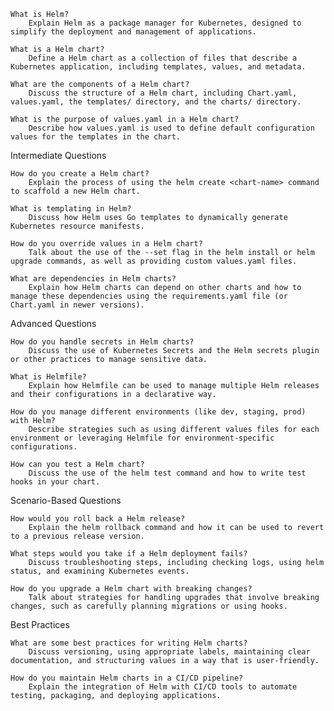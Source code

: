     What is Helm?
        Explain Helm as a package manager for Kubernetes, designed to simplify the deployment and management of applications.

    What is a Helm chart?
        Define a Helm chart as a collection of files that describe a Kubernetes application, including templates, values, and metadata.

    What are the components of a Helm chart?
        Discuss the structure of a Helm chart, including Chart.yaml, values.yaml, the templates/ directory, and the charts/ directory.

    What is the purpose of values.yaml in a Helm chart?
        Describe how values.yaml is used to define default configuration values for the templates in the chart.

Intermediate Questions

    How do you create a Helm chart?
        Explain the process of using the helm create <chart-name> command to scaffold a new Helm chart.

    What is templating in Helm?
        Discuss how Helm uses Go templates to dynamically generate Kubernetes resource manifests.

    How do you override values in a Helm chart?
        Talk about the use of the --set flag in the helm install or helm upgrade commands, as well as providing custom values.yaml files.

    What are dependencies in Helm charts?
        Explain how Helm charts can depend on other charts and how to manage these dependencies using the requirements.yaml file (or Chart.yaml in newer versions).

Advanced Questions

    How do you handle secrets in Helm charts?
        Discuss the use of Kubernetes Secrets and the Helm secrets plugin or other practices to manage sensitive data.

    What is Helmfile?
        Explain how Helmfile can be used to manage multiple Helm releases and their configurations in a declarative way.

    How do you manage different environments (like dev, staging, prod) with Helm?
        Describe strategies such as using different values files for each environment or leveraging Helmfile for environment-specific configurations.

    How can you test a Helm chart?
        Discuss the use of the helm test command and how to write test hooks in your chart.

Scenario-Based Questions

    How would you roll back a Helm release?
        Explain the helm rollback command and how it can be used to revert to a previous release version.

    What steps would you take if a Helm deployment fails?
        Discuss troubleshooting steps, including checking logs, using helm status, and examining Kubernetes events.

    How do you upgrade a Helm chart with breaking changes?
        Talk about strategies for handling upgrades that involve breaking changes, such as carefully planning migrations or using hooks.

Best Practices

    What are some best practices for writing Helm charts?
        Discuss versioning, using appropriate labels, maintaining clear documentation, and structuring values in a way that is user-friendly.

    How do you maintain Helm charts in a CI/CD pipeline?
        Explain the integration of Helm with CI/CD tools to automate testing, packaging, and deploying applications.
